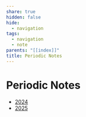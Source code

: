 ```yaml
---
share: true
hidden: false
hide:
  - navigation
tags:
  - navigation
  - note
parents: "[[index]]"
title: Periodic Notes
---
```


# Periodic Notes

- [2024](../../2024.md)
- [2025](../../2025.md)

